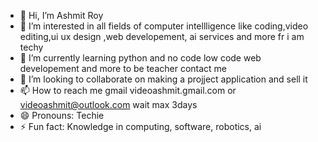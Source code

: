 - 👋 Hi, I’m Ashmit Roy 
- 👀 I’m interested in all fields of computer intellligence like coding,video editing,ui ux design ,web developement, ai services and more fr i am techy
- 🌱 I’m currently learning python and no code low code web developement and more to be teacher contact me
- 💞️ I’m looking to collaborate on making a projject application and sell it
- 📫 How to reach me gmail videoashmit.gmail.com or videoashmit@outlook.com wait max 3days
- 😄 Pronouns: Techie
- ⚡ Fun fact: Knowledge in computing, software, robotics, ai

<!---
Ashmit699/Ashmit699 is a ✨ special ✨ repository because its `README.md` (this file) appears on your GitHub profile.
You can click the Preview link to take a look at your changes.
--->
